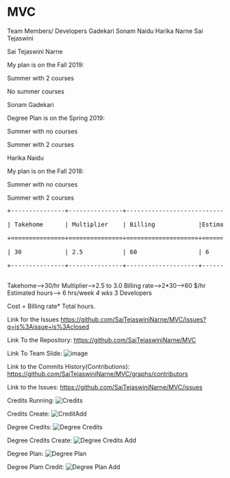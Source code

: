 # MVC
Team Members/ Developers
Gadekari Sonam
Naidu Harika
Narne Sai Tejaswini

<p>Sai Tejaswini Narne  </p>
<p>My plan is on the Fall 2019: </p>
<p>Summer with 2 courses</p>
<p>No summer courses</p>

<p>Sonam Gadekari</p>
<p>Degree Plan is on the Spring 2019:</p>
<p>Summer with no courses</p>
<p>Summer with 2 courses<p>

<p>Harika Naidu</p>
<p>My plan is on the Fall 2018:</p>
<p>Summer with no courses</p>
<p>Summer with 2 courses</p>

<pre>
+---------------+---------------+-------------------------------------------------------------------+<br/>
| Takehome      | Multiplier    | Billing            |Estimated hours  per week   | Developers| Cost|<br/>
+===============+===============+====================+================+===========+===========+======<br/>
| 30            | 2.5           | 60                 | 6                          |3          |5400 |<br/>
+---------------+---------------+--------------------+----------------------------+-----------+------<br/>
</pre>

Takehome-->30/hr
Multiplier-->2.5 to 3.0
Billing rate-->2*30-->60 $/hr
Estimated hours-->
6 hrs/week *4 wks* 3 Developers

Cost = Billing rate* Total hours.

Link for the Issues
https://github.com/SaiTejaswiniNarne/MVC/issues?q=is%3Aissue+is%3Aclosed

Link To the Repository:
https://github.com/SaiTejaswiniNarne/MVC

Link To Team Slide:
![image](https://user-images.githubusercontent.com/42949313/56475016-1983c600-6448-11e9-8983-806de5933526.png)

Link to the Commits History(Contributions):
https://github.com/SaiTejaswiniNarne/MVC/graphs/contributors

Link to the Issues:
https://github.com/SaiTejaswiniNarne/MVC/issues

Credits Running:
![Credits](https://user-images.githubusercontent.com/42949313/56475388-2fe05080-644d-11e9-92bf-d4fb3c0fd4fa.PNG)

Credits Create:
![CreditAdd](https://user-images.githubusercontent.com/42949313/56475396-59997780-644d-11e9-914f-c3e3ac9d3088.PNG)

Degree Credits:
![Degree Credits](https://user-images.githubusercontent.com/42949313/56475419-a2e9c700-644d-11e9-9572-2e219a537bd1.PNG)

Degree Credits Create:
![Degree Credits Add](https://user-images.githubusercontent.com/42949313/56475421-a8dfa800-644d-11e9-83eb-d9d9250dc8be.PNG)

Degree Plan:
![Degree Plan](https://user-images.githubusercontent.com/42949313/56475441-ef350700-644d-11e9-9bf0-460ddf3a1470.PNG)

Degree Plam Credit:
![Degree Plan Add](https://user-images.githubusercontent.com/42949313/56475445-f5c37e80-644d-11e9-9bb4-3ba104399a47.PNG)


